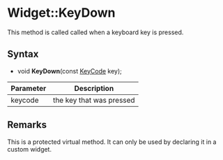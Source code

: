 # Widget::KeyDown

This method is called called when a keyboard key is pressed.

## Syntax

- void **KeyDown**(const [KeyCode](Constants.md#KeyCode) key);


| Parameter | Description |
|---|---|
| keycode | the key that was pressed |

## Remarks

This is a protected virtual method. It can only be used by declaring it in a custom widget.
